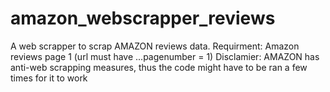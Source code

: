 # amazon_webscrapper_reviews
A web scrapper to scrap AMAZON reviews data. 
Requirment: Amazon reviews page 1 (url must have ...pagenumber = 1) 
Disclamier: AMAZON has anti-web scrapping measures, thus the code might have to be ran a few times for it to work
